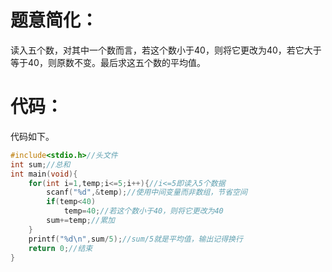 # 题意简化：

读入五个数，对其中一个数而言，若这个数小于$40$，则将它更改为$40$，若它大于等于$40$，则原数不变。最后求这五个数的平均值。

# 代码：

代码如下。

```cpp
#include<stdio.h>//头文件
int sum;//总和
int main(void){
	for(int i=1,temp;i<=5;i++){//i<=5即读入5个数据
		scanf("%d",&temp);//使用中间变量而非数组，节省空间
		if(temp<40)
			temp=40;//若这个数小于40，则将它更改为40
		sum+=temp;//累加
	}
	printf("%d\n",sum/5);//sum/5就是平均值，输出记得换行
	return 0;//结束
}
```